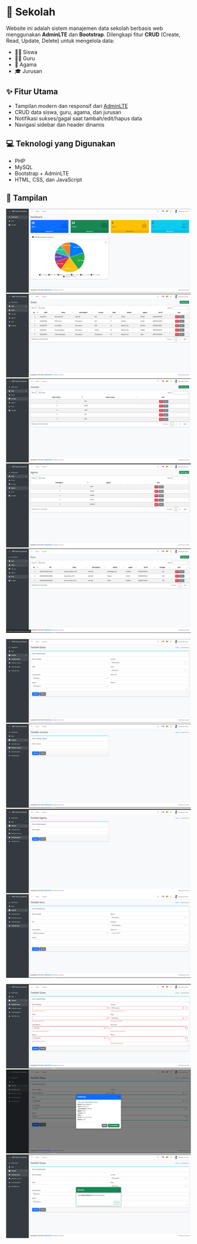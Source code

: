 # 🏫 Sekolah

Website ini adalah sistem manajemen data sekolah berbasis web menggunakan **AdminLTE** dan **Bootstrap**. Dilengkapi fitur **CRUD** (Create, Read, Update, Delete) untuk mengelola data:

- 👨‍🎓 Siswa  
- 👩‍🏫 Guru  
- 🛐 Agama  
- 🎓 Jurusan  

## ✨ Fitur Utama

- Tampilan modern dan responsif dari [AdminLTE](https://adminlte.io/)
- CRUD data siswa, guru, agama, dan jurusan
- Notifikasi sukses/gagal saat tambah/edit/hapus data
- Navigasi sidebar dan header dinamis


## 💻 Teknologi yang Digunakan

- PHP 
- MySQL 
- Bootstrap + AdminLTE
- HTML, CSS, dan JavaScript

## 📸 Tampilan 
![Tampilan Dashboard](/Screenshot/dashboard.png)
![Tampilan Dashboard](/Screenshot/siswa.png)
![Tampilan Dashboard](/Screenshot/jurusan.png)
![Tampilan Dashboard](/Screenshot/agama.png)
![Tampilan Dashboard](/Screenshot/guru.png)

![Tampilan Dashboard](/Screenshot/tambahsiswa.png)
![Tampilan Dashboard](/Screenshot/tambahjurusan.png)
![Tampilan Dashboard](/Screenshot/tambahagama.png)
![Tampilan Dashboard](/Screenshot/tambahguru.png)

![Tampilan Dashboard](/Screenshot/validasi.png)
![Tampilan Dashboard](/Screenshot/konfirmasi.png)
![Tampilan Dashboard](/Screenshot/berhasil.png)

